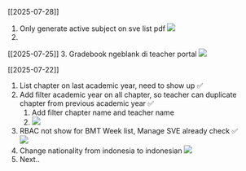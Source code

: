 [[2025-07-28]]

1. Only generate active subject on sve list pdf
   ![](https://i.imgur.com/4evdhe9.png)
2. 
[[2025-07-25]]
3. Gradebook ngeblank di teacher portal
   ![](https://i.imgur.com/EHUgs7U.png)


[[2025-07-22]]
1. List chapter on last academic year, need to show up  ✅  
2. Add filter academic year on all chapter, so teacher can duplicate chapter from previous academic year ✅  
	1. Add filter chapter name and teacher name
	2. ![](https://i.imgur.com/BjQs9jp.png)
3. RBAC not show for BMT Week list, Manage SVE already check ✅  
   ![](https://i.imgur.com/lQdsQ4c.png)
4. Change nationality from indonesia to indonesian
   ![](https://i.imgur.com/eJ43sp8.png)
5. Next..